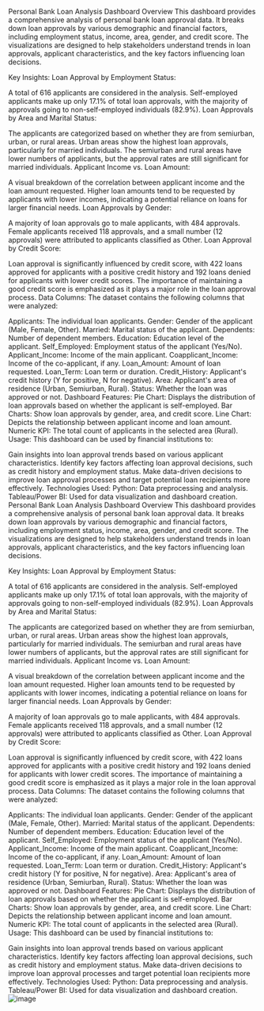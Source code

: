 Personal Bank Loan Analysis Dashboard
Overview
This dashboard provides a comprehensive analysis of personal bank loan approval data. It breaks down loan approvals by various demographic and financial factors, including employment status, income, area, gender, and credit score. The visualizations are designed to help stakeholders understand trends in loan approvals, applicant characteristics, and the key factors influencing loan decisions.

Key Insights:
Loan Approval by Employment Status:

A total of 616 applicants are considered in the analysis.
Self-employed applicants make up only 17.1% of total loan approvals, with the majority of approvals going to non-self-employed individuals (82.9%).
Loan Approvals by Area and Marital Status:

The applicants are categorized based on whether they are from semiurban, urban, or rural areas.
Urban areas show the highest loan approvals, particularly for married individuals.
The semiurban and rural areas have lower numbers of applicants, but the approval rates are still significant for married individuals.
Applicant Income vs. Loan Amount:

A visual breakdown of the correlation between applicant income and the loan amount requested.
Higher loan amounts tend to be requested by applicants with lower incomes, indicating a potential reliance on loans for larger financial needs.
Loan Approvals by Gender:

A majority of loan approvals go to male applicants, with 484 approvals.
Female applicants received 118 approvals, and a small number (12 approvals) were attributed to applicants classified as Other.
Loan Approval by Credit Score:

Loan approval is significantly influenced by credit score, with 422 loans approved for applicants with a positive credit history and 192 loans denied for applicants with lower credit scores.
The importance of maintaining a good credit score is emphasized as it plays a major role in the loan approval process.
Data Columns:
The dataset contains the following columns that were analyzed:

Applicants: The individual loan applicants.
Gender: Gender of the applicant (Male, Female, Other).
Married: Marital status of the applicant.
Dependents: Number of dependent members.
Education: Education level of the applicant.
Self_Employed: Employment status of the applicant (Yes/No).
Applicant_Income: Income of the main applicant.
Coapplicant_Income: Income of the co-applicant, if any.
Loan_Amount: Amount of loan requested.
Loan_Term: Loan term or duration.
Credit_History: Applicant's credit history (Y for positive, N for negative).
Area: Applicant's area of residence (Urban, Semiurban, Rural).
Status: Whether the loan was approved or not.
Dashboard Features:
Pie Chart: Displays the distribution of loan approvals based on whether the applicant is self-employed.
Bar Charts: Show loan approvals by gender, area, and credit score.
Line Chart: Depicts the relationship between applicant income and loan amount.
Numeric KPI: The total count of applicants in the selected area (Rural).
Usage:
This dashboard can be used by financial institutions to:

Gain insights into loan approval trends based on various applicant characteristics.
Identify key factors affecting loan approval decisions, such as credit history and employment status.
Make data-driven decisions to improve loan approval processes and target potential loan recipients more effectively.
Technologies Used:
Python: Data preprocessing and analysis.
Tableau/Power BI: Used for data visualization and dashboard creation.
Personal Bank Loan Analysis Dashboard
Overview
This dashboard provides a comprehensive analysis of personal bank loan approval data. It breaks down loan approvals by various demographic and financial factors, including employment status, income, area, gender, and credit score. The visualizations are designed to help stakeholders understand trends in loan approvals, applicant characteristics, and the key factors influencing loan decisions.

Key Insights:
Loan Approval by Employment Status:

A total of 616 applicants are considered in the analysis.
Self-employed applicants make up only 17.1% of total loan approvals, with the majority of approvals going to non-self-employed individuals (82.9%).
Loan Approvals by Area and Marital Status:

The applicants are categorized based on whether they are from semiurban, urban, or rural areas.
Urban areas show the highest loan approvals, particularly for married individuals.
The semiurban and rural areas have lower numbers of applicants, but the approval rates are still significant for married individuals.
Applicant Income vs. Loan Amount:

A visual breakdown of the correlation between applicant income and the loan amount requested.
Higher loan amounts tend to be requested by applicants with lower incomes, indicating a potential reliance on loans for larger financial needs.
Loan Approvals by Gender:

A majority of loan approvals go to male applicants, with 484 approvals.
Female applicants received 118 approvals, and a small number (12 approvals) were attributed to applicants classified as Other.
Loan Approval by Credit Score:

Loan approval is significantly influenced by credit score, with 422 loans approved for applicants with a positive credit history and 192 loans denied for applicants with lower credit scores.
The importance of maintaining a good credit score is emphasized as it plays a major role in the loan approval process.
Data Columns:
The dataset contains the following columns that were analyzed:

Applicants: The individual loan applicants.
Gender: Gender of the applicant (Male, Female, Other).
Married: Marital status of the applicant.
Dependents: Number of dependent members.
Education: Education level of the applicant.
Self_Employed: Employment status of the applicant (Yes/No).
Applicant_Income: Income of the main applicant.
Coapplicant_Income: Income of the co-applicant, if any.
Loan_Amount: Amount of loan requested.
Loan_Term: Loan term or duration.
Credit_History: Applicant's credit history (Y for positive, N for negative).
Area: Applicant's area of residence (Urban, Semiurban, Rural).
Status: Whether the loan was approved or not.
Dashboard Features:
Pie Chart: Displays the distribution of loan approvals based on whether the applicant is self-employed.
Bar Charts: Show loan approvals by gender, area, and credit score.
Line Chart: Depicts the relationship between applicant income and loan amount.
Numeric KPI: The total count of applicants in the selected area (Rural).
Usage:
This dashboard can be used by financial institutions to:

Gain insights into loan approval trends based on various applicant characteristics.
Identify key factors affecting loan approval decisions, such as credit history and employment status.
Make data-driven decisions to improve loan approval processes and target potential loan recipients more effectively.
Technologies Used:
Python: Data preprocessing and analysis.
Tableau/Power BI: Used for data visualization and dashboard creation.
![image](https://github.com/user-attachments/assets/be960472-1ecd-454c-bcc6-79a7c2ff31b9)

